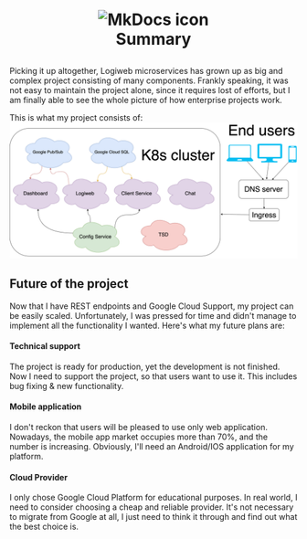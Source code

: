 <h1 align="center">
<br><img src="https://comunytek.com/wp-content/uploads/2017/03/Microservices.png" alt="MkDocs icon" width="170">
<br>Summary
</h1>

##
Picking it up altogether, Logiweb microservices has grown up as big and complex project consisting of many components.
Frankly speaking, it was not easy to maintain the project alone, since it requires lost of efforts, 
but I am finally able to see the whole picture of how enterprise projects work.

This is what my project consists of:
![img_1.png](img_1.png)

## Future of the project
Now that I have REST endpoints and Google Cloud Support, my project can be easily scaled.
Unfortunately, I was pressed for time and didn't 
manage to implement all the functionality I wanted. Here's what my future plans are:

#### Technical support
The project is ready for production, yet the development is not finished. 
Now I need to support the project, so that users want to use it. This includes bug fixing & new functionality.

#### Mobile application
I don't reckon that users will be pleased to use only web application. 
Nowadays, the mobile app market occupies more than 70%, and the number is increasing.
Obviously, I'll need an Android/IOS application for my platform.

#### Cloud Provider
I only chose Google Cloud Platform for educational purposes. 
In real world, I need to consider choosing a cheap and reliable provider.
It's not necessary to migrate from Google at all, I just need to think it through and find out what the best choice is.